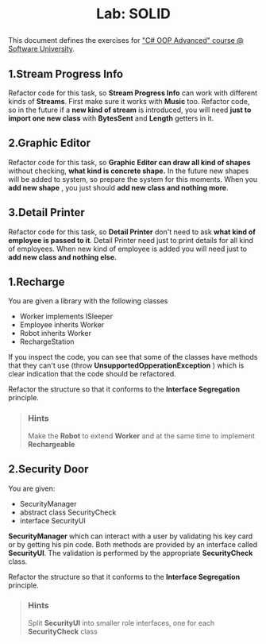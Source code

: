 # <p align="center"> Lab: SOLID </p>

This document defines the exercises for [&quot;C# OOP Advanced&quot; course @ Software University](https://softuni.bg/courses/csharp-oop-advanced-high-quality-code).

## 1.Stream Progress Info

Refactor code for this task, so **Stream Progress Info** can work with different kinds of **Streams**. First make sure it works with **Music** too. Refactor code, so in the future if a **new kind of stream** is introduced, you will need **just to import one new class** with   **BytesSent** and **Length** getters in it.

## 2.Graphic Editor

Refactor code for this task, so **Graphic Editor can draw all kind of shapes** without checking, **what kind is concrete shape.** In the future new shapes will be added to system, so prepare the system for this moments. When you **add new shape** , you just should **add new class and nothing more**.

## 3.Detail Printer

Refactor code for this task, so **Detail Printer** don&#39;t need to ask **what kind of employee is passed to it**. Detail Printer need just to print details for all kind of employees. When new kind of employee is added you will need just to **add new class and nothing else.**

## 1.Recharge

You are given a library with the following classes

- Worker implements ISleeper
- Employee inherits Worker
- Robot inherits Worker
- RechargeStation

If you inspect the code, you can see that some of the classes have methods that they can&#39;t use (throw **UnsupportedOpperationException** ) which is clear indication that the code should be refactored.

Refactor the structure so that it conforms to the **Interface Segregation** principle.

> ### Hints
> Make the **Robot** to extend **Worker** and at the same time to implement **Rechargeable**

## 2.Security Door

You are given:

- SecurityManager
- abstract class SecurityCheck
- interface SecurityUI

**SecurityManager** which can interact with a user by validating his key card or by getting his pin code. Both methods are provided by an interface called **SecurityUI**. The validation is performed by the appropriate **SecurityCheck** class.

Refactor the structure so that it conforms to the **Interface Segregation** principle.

> ### Hints
> Split **SecurityUI** into smaller role interfaces, one for each **SecurityCheck** class

